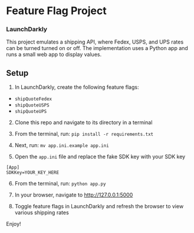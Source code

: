 # Feature Flag Project
### LaunchDarkly

This project emulates a shipping API, where Fedex, 
USPS, and UPS rates can be turned turned on or off. 
The implementation uses a Python app and runs a 
small web app to display values.

## Setup

1. In LaunchDarkly, create the following feature flags:
  * `shipQuoteFedex`
  * `shipQuoteUSPS`
  * `shipQuoteUPS`

2. Clone this repo and navigate to its directory in a terminal

3. From the terminal, run: `pip install -r requirements.txt`

4. Next, run: `mv app.ini.example app.ini`

5. Open the `app.ini` file and replace the fake SDK key with your SDK key
```
[App]
SDKKey=YOUR_KEY_HERE
```

6. From the terminal, run: `python app.py`

7. In your browser, navigate to http://127.0.0.1:5000

8. Toggle feature flags in LaunchDarkly and refresh the browser to view various shipping rates

Enjoy!
